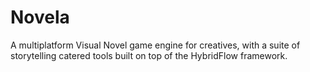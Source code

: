 # Novela
A multiplatform Visual Novel game engine for creatives, with a suite of storytelling catered tools built on top of the HybridFlow framework.

